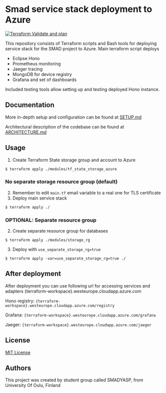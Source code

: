 # Smad service stack deployment to Azure

[![Terraform Validate and plan](https://github.com/smaddis/smad-deploy-azure/actions/workflows/terraform-plan.yml/badge.svg)](https://github.com/smaddis/smad-deploy-azure/actions/workflows/terraform-plan.yml)

This repository consists of Terraform scripts and Bash tools for deploying service stack for the SMAD project to Azure. Main terraform script deploys
- Eclipse Hono
- Prometheus monitoring
- Jaeger tracing
- MongoDB for device registry
- Grafana and set of dashboards

Included testing tools allow setting up and testing deployed Hono instance.

## Documentation

More in-depth setup and configuration can be found at [SETUP.md](./docs/SETUP.md)

Architectural description of the codebase can be found at [ARCHITECTURE.md](./docs/ARCHITECTURE.md)

## Usage

1. Create Terraform State storage group and account to Azure
```bash
$ terraform apply ./modules/tf_state_storage_azure
```
### No separate storage resource group (default)

2. Remember to edit `main.tf` email variable to a real one for TLS certificate
2. Deploy main service stack

```bash
$ terraform apply ./
```

### OPTIONAL: Separate resource group

2. Create separate resource group for databases
```
$ terraform apply ./modules/storage_rg
```

3. Deploy with `use_separate_storage_rg=true`
```
$ terraform apply -var=use_separate_storage_rg=true ./
```

## After deployment

After deployment you can use following url for accessing services and adapters {terraform-workspace}.westeurope.cloudapp.azure.com

Hono registry: `{terraform-workspace}.westeurope.cloudapp.azure.com/registry`

Grafana: `{terraform-workspace}.westeurope.cloudapp.azure.com/grafana`

Jaeger: `{terraform-workspace}.westeurope.cloudapp.azure.com/jaeger`

## License
[MIT License](./LICENSE)

## Authors

This project was created by student group called  SMADYASP, from University Of Oulu, Finland